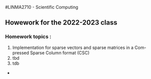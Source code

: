 #LINMA2710 - Scientific Computing
## Howework for the 2022-2023 class 

### Homework topics :
1. Implementation for sparse vectors and sparse matrices in a Com- pressed Sparse Column format (CSC)
2. tbd
3. tdb

-